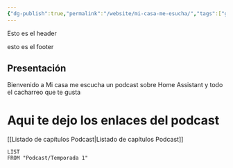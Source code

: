 ```yaml
---
{"dg-publish":true,"permalink":"/website/mi-casa-me-esucha/","tags":["gardenEntry"],"noteIcon":""}
---
```








<div class="transclusion internal-embed is-loaded"><div class="markdown-embed">



Esto es el header

</div></div>














<div class="transclusion internal-embed is-loaded"><div class="markdown-embed">



esto es el footer

</div></div>



## Presentación

Bienvenido a Mi casa me escucha un podcast sobre Home Assistant y todo el cacharreo que te gusta


# Aqui te dejo los enlaces del podcast

[[Listado de capítulos Podcast\|Listado de capítulos Podcast]]
``` dataview
LIST
FROM "Podcast/Temporada 1"

```